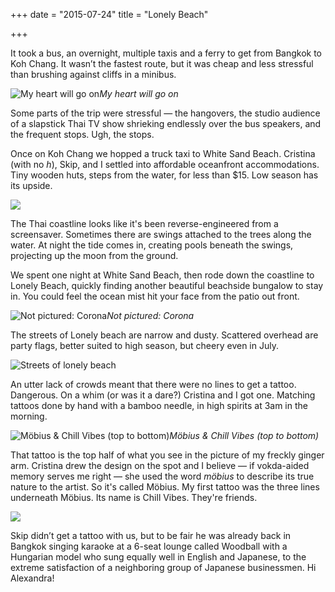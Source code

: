 +++
date = "2015-07-24"
title = "Lonely Beach"

+++

It took a bus, an overnight, multiple taxis and a ferry to get from Bangkok to Koh Chang. It wasn’t the fastest route, but it was cheap and less stressful than brushing against cliffs in a minibus.

![My heart will go on](/images/thailand/thailand-4.jpeg)*My heart will go on*

Some parts of the trip were stressful — the hangovers, the studio audience of a slapstick Thai TV show shrieking endlessly over the bus speakers, and the frequent stops. Ugh, the stops.

Once on Koh Chang we hopped a truck taxi to White Sand Beach. Cristina (with no *h*), Skip, and I settled into affordable oceanfront accommodations. Tiny wooden huts, steps from the water, for less than $15. Low season has its upside.

![](/images/thailand/thailand-5.jpeg)

The Thai coastline looks like it's been reverse-engineered from a screensaver. Sometimes there are swings attached to the trees along the water. At night the tide comes in, creating pools beneath the swings, projecting up the moon from the ground.

We spent one night at White Sand Beach, then rode down the coastline to Lonely Beach, quickly finding another beautiful beachside bungalow to stay in. You could feel the ocean mist hit your face from the patio out front.

![Not pictured: Corona](/images/thailand/thailand-6.jpeg)*Not pictured: Corona*

The streets of Lonely beach are narrow and dusty. Scattered overhead are party flags, better suited to high season, but cheery even in July.

![Streets of lonely beach](/images/thailand/thailand-7.jpeg)

An utter lack of crowds meant that there were no lines to get a tattoo. Dangerous. On a whim (or was it a dare?) Cristina and I got one. Matching tattoos done by hand with a bamboo needle, in high spirits at 3am in the morning.

![Möbius & Chill Vibes (top to bottom)](/images/thailand/thailand-8.jpeg)*Möbius & Chill Vibes (top to bottom)*

That tattoo is the top half of what you see in the picture of my freckly ginger arm. Cristina drew the design on the spot and I believe — if vokda-aided memory serves me right — she used the word *möbius* to describe its true nature to the artist. So it's called Möbius. My first tattoo was the three lines underneath Möbius. Its name is Chill Vibes. They're friends.

![](/images/thailand/thailand-9.jpeg)

Skip didn’t get a tattoo with us, but to be fair he was already back in Bangkok singing karaoke at a 6-seat lounge called Woodball with a Hungarian model who sung equally well in English and Japanese, to the extreme satisfaction of a neighboring group of Japanese businessmen. Hi Alexandra!
